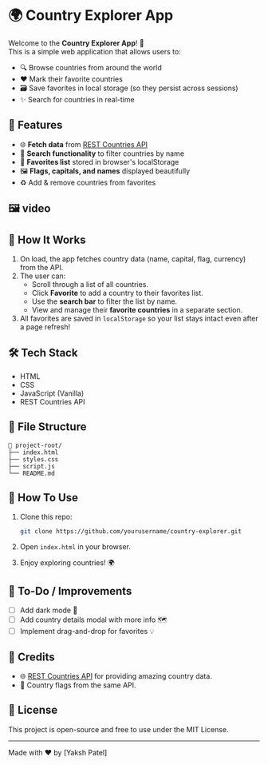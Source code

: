 # 🌍 Country Explorer App

Welcome to the **Country Explorer App**! 🚀  
This is a simple web application that allows users to:

- 🔍 Browse countries from around the world
- ❤️ Mark their favorite countries
- 🗃️ Save favorites in local storage (so they persist across sessions)
- ✨ Search for countries in real-time

## 🧰 Features

- 🌐 **Fetch data** from [REST Countries API](https://restcountries.com/)
- 🔎 **Search functionality** to filter countries by name
- 💾 **Favorites list** stored in browser's localStorage
- 🖼️ **Flags, capitals, and names** displayed beautifully
- ♻️ Add & remove countries from favorites

## 🖼️ video












## 🚀 How It Works

1. On load, the app fetches country data (name, capital, flag, currency) from the API.
2. The user can:
   - Scroll through a list of all countries.
   - Click **Favorite** to add a country to their favorites list.
   - Use the **search bar** to filter the list by name.
   - View and manage their **favorite countries** in a separate section.
3. All favorites are saved in `localStorage` so your list stays intact even after a page refresh!

## 🛠️ Tech Stack

- HTML
- CSS
- JavaScript (Vanilla)
- REST Countries API

## 📂 File Structure

```plaintext
📁 project-root/
├── index.html
├── styles.css
├── script.js
└── README.md
````

## 🧪 How To Use

1. Clone this repo:

   ```bash
   git clone https://github.com/yourusername/country-explorer.git
   ```
2. Open `index.html` in your browser.
3. Enjoy exploring countries! 🌍

## 📝 To-Do / Improvements

* [ ] Add dark mode 🌙
* [ ] Add country details modal with more info 🗺️
* [ ] Implement drag-and-drop for favorites 💡

## 🙌 Credits

* 🌐 [REST Countries API](https://restcountries.com/) for providing amazing country data.
* 📸 Country flags from the same API.

## 📄 License

This project is open-source and free to use under the MIT License.

---

Made with ❤️ by \[Yaksh Patel]


